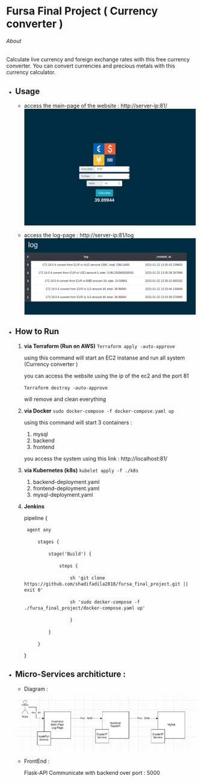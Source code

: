 # Fursa Final Project ( Currency converter )
###### About 
Calculate live currency and foreign exchange rates with this free currency converter. You can convert currencies and precious metals with this currency calculator.

* ## Usage 
    *   access the main-page of the website : http://server-ip:81/
        ![GitHub Logo](/ScreenShots/homepage.png)

    *   access the log-page  : http://server-ip:81/log
        ![GitHub Logo](/ScreenShots/log.png)
    
* ## How to Run 
    1. **via Terraform (Run on AWS)**
        `Terraform apply -auto-approve`

         using this command will start an  EC2 instanse and run all system (Currency converter )

         you can access the website using the ip of the ec2 and the port 81 
        
        `Terraform destroy -auto-approve` 

         will remove and clean everything 

    2. **via Docker** 
        `sudo docker-compose -f docker-compose.yaml up `
        
        using this command will start 3 containers : 
        1. mysql 
        2. backend
        3. frontend 
        
        you access the system using this link : http://localhost:81/

    3. **via Kubernetes (k8s)**
        `kubelet apply -f ./k8s` 
        1. backend-deployment.yaml 
        2. frontend-deployment.yaml 
        3. mysql-deployment.yaml

    4. **Jenkins** 

        pipeline {

            agent any

                stages {

                    stage('Build') {

                        steps {

                            sh 'git clone https://github.com/shadifadila2018/fursa_final_project.git || exit 0'

                            sh 'sudo docker-compose -f ./fursa_final_project/docker-compose.yaml up'

                            }

                    }

                }

         }

* ## Micro-Services architicture :

   * Diagram : 

    ![GitHub Logo](/ScreenShots/d.png)

    * FrontEnd : 

        Flask-API Communicate with backend over port : 5000


        
    



